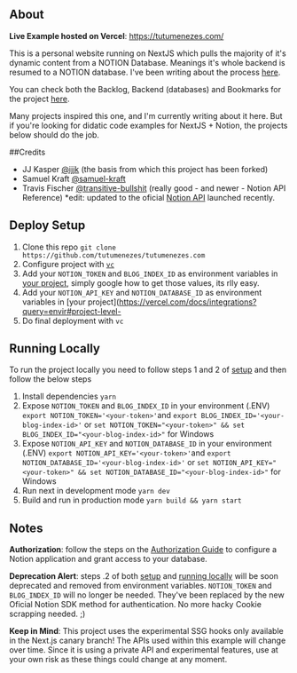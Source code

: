 ## About

**Live Example hosted on Vercel**: https://tutumenezes.com/

This is a personal website running on NextJS which pulls the majority of it's dynamic content from a NOTION Database.
Meanings it's whole backend is resumed to a NOTION database. I've been writing about the process [here](https://tutumenezes.com/building-this-personal-website). 

You can check both the Backlog, Backend (databases) and Bookmarks for the project [here](https://www.notion.so/tutumenezes/tutumenezes-com-9c571887ad47453e82c8d98bcb8e50e6).

Many projects inspired this one, and I'm currently writing about it here.
But if you're looking for didatic code examples for NextJS + Notion, the projects below should do the job.

##Credits

- JJ Kasper [@ijjk](https://github.com/ijjk/notion-blog) (the basis from which this project has been forked)
- Samuel Kraft [@samuel-kraft](https://github.com/samuelkraft/notion-blog-nextjs)
- Travis Fischer [@transitive-bullshit](https://github.com/transitive-bullshit/nextjs-notion-starter-kit) (really good - and newer - Notion API Reference)
*edit: updated to the oficial [Notion API](https://developers.notion.com/) launched recently. 

## Deploy Setup

1. Clone this repo `git clone https://github.com/tutumenezes/tutumenezes.com`
2. Configure project with [`vc`](https://vercel.com/download)
3. Add your `NOTION_TOKEN` and `BLOG_INDEX_ID` as environment variables in [your project](https://vercel.com/docs/integrations?query=envir#project-level-apis/project-based-environment-variables), simply google how to get those values, its rlly easy.
3. Add your `NOTION_API_KEY` and `NOTION_DATABASE_ID` as environment variables in [your project](https://vercel.com/docs/integrations?query=envir#project-level-
5. Do final deployment with `vc`

## Running Locally

To run the project locally you need to follow steps 1 and 2 of [setup](#deploy-setup) and then follow the below steps

1. Install dependencies `yarn`
2. Expose `NOTION_TOKEN` and `BLOG_INDEX_ID` in your environment (.ENV) `export NOTION_TOKEN='<your-token>'`and `export BLOG_INDEX_ID='<your-blog-index-id>'` or `set NOTION_TOKEN="<your-token>" && set BLOG_INDEX_ID="<your-blog-index-id>"` for Windows
3. Expose `NOTION_API_KEY` and `NOTION_DATABASE_ID` in your environment (.ENV) `export NOTION_API_KEY='<your-token>'`and `export NOTION_DATABASE_ID='<your-blog-index-id>'` or `set NOTION_API_KEY="<your-token>" && set NOTION_DATABASE_ID="<your-blog-index-id>"` for Windows
4. Run next in development mode `yarn dev`
5. Build and run in production mode `yarn build && yarn start`

## Notes

**Authorization**: follow the steps on the [Authorization Guide](https://developers.notion.com/docs/authorization) to configure a Notion application and grant access to your database.

**Deprecation Alert**: steps .2 of both [setup](#deploy-setup) and [running locally](#running-locally) will be soon deprecated and removed from environment variables. `NOTION_TOKEN` and `BLOG_INDEX_ID` will no longer be needed. They've been replaced by the new Oficial Notion SDK method for authentication. No more hacky Cookie scrapping needed. ;)

**Keep in Mind**: This project uses the experimental SSG hooks only available in the Next.js canary branch! The APIs used within this example will change over time. Since it is using a private API and experimental features, use at your own risk as these things could change at any moment.
